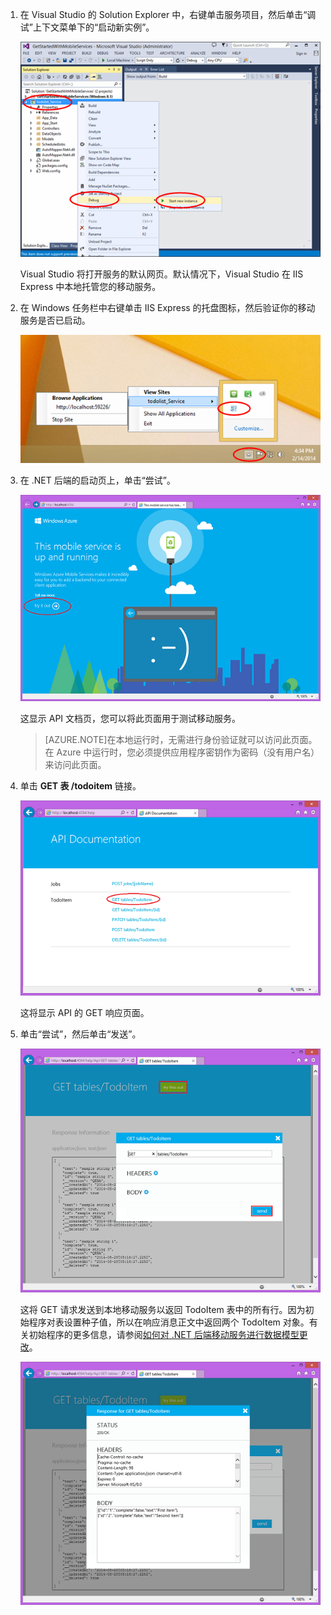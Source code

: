 
1. 在 Visual Studio 的 Solution Explorer 中，右键单击服务项目，然后单击“调试”上下文菜单下的“启动新实例”。

    ![在本地启动移动服务项目](./media/mobile-services-dotnet-backend-test-local-service-api-documentation/vs-start-debug-service-project.png)

    Visual Studio 将打开服务的默认网页。默认情况下，Visual Studio 在 IIS Express 中本地托管您的移动服务。

2. 在 Windows 任务栏中右键单击 IIS Express 的托盘图标，然后验证你的移动服务是否已启动。

	 ![在任务栏中验证移动服务](./media/mobile-services-dotnet-backend-test-local-service-api-documentation/iis-express-tray.png)

3. 在 .NET 后端的启动页上，单击“尝试”。

    ![移动服务启动页](./media/mobile-services-dotnet-backend-test-local-service-api-documentation/service-welcome-page.png)

    这显示 API 文档页，您可以将此页面用于测试移动服务。

	>[AZURE.NOTE]在本地运行时，无需进行身份验证就可以访问此页面。在 Azure 中运行时，您必须提供应用程序密钥作为密码（没有用户名）来访问此页面。

4. 单击 **GET 表 /todoitem** 链接。

	![](./media/mobile-services-dotnet-backend-test-local-service-api-documentation/service-api-documentation-page.png)
   	
	这将显示 API 的 GET 响应页面。

5. 单击“尝试”，然后单击“发送”。
 
	![](./media/mobile-services-dotnet-backend-test-local-service-api-documentation/service-try-this-out-get-todoitems.png)

	这将 GET 请求发送到本地移动服务以返回 TodoItem 表中的所有行。因为初始程序对表设置种子值，所以在响应消息正文中返回两个 TodoItem 对象。有关初始程序的更多信息，请参阅[如何对 .NET 后端移动服务进行数据模型更改](./zh-cn/documentation/articles/mobile-services-dotnet-backend-how-to-use-code-first-migrations)。

	![](./media/mobile-services-dotnet-backend-test-local-service-api-documentation/service-try-this-out-get-response.png)

<!---HONumber=71-->